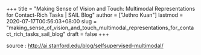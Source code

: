 +++
title = "Making Sense of Vision and Touch: Multimodal Representations for Contact-Rich Tasks | SAIL Blog"
author = ["Jethro Kuan"]
lastmod = 2020-07-17T00:56:03+08:00
slug = "making_sense_of_vision_and_touch_multimodal_representations_for_contact_rich_tasks_sail_blog"
draft = false
+++

source
: <http://ai.stanford.edu/blog/selfsupervised-multimodal/>
